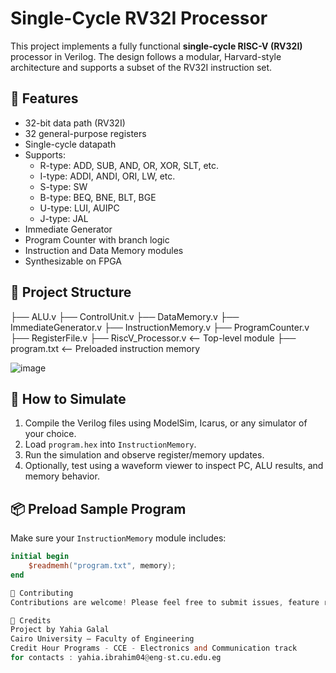 # Single-Cycle RV32I Processor

This project implements a fully functional **single-cycle RISC-V (RV32I)** processor in Verilog. The design follows a modular, Harvard-style architecture and supports a subset of the RV32I instruction set.

## 🔧 Features

- 32-bit data path (RV32I)
- 32 general-purpose registers
- Single-cycle datapath
- Supports:
  - R-type: ADD, SUB, AND, OR, XOR, SLT, etc.
  - I-type: ADDI, ANDI, ORI, LW, etc.
  - S-type: SW
  - B-type: BEQ, BNE, BLT, BGE
  - U-type: LUI, AUIPC
  - J-type: JAL
- Immediate Generator
- Program Counter with branch logic
- Instruction and Data Memory modules
- Synthesizable on FPGA

## 📁 Project Structure

├── ALU.v
├── ControlUnit.v
├── DataMemory.v
├── ImmediateGenerator.v
├── InstructionMemory.v
├── ProgramCounter.v
├── RegisterFile.v
├── RiscV_Processor.v <-- Top-level module
├── program.txt <-- Preloaded instruction memory

![image](https://github.com/user-attachments/assets/a7034406-eee3-4b9b-a34f-f89aad3b9d40)


## 🚀 How to Simulate

1. Compile the Verilog files using ModelSim, Icarus, or any simulator of your choice.
2. Load `program.hex` into `InstructionMemory`.
3. Run the simulation and observe register/memory updates.
4. Optionally, test using a waveform viewer to inspect PC, ALU results, and memory behavior.

## 📦 Preload Sample Program

Make sure your `InstructionMemory` module includes:

```verilog
initial begin
    $readmemh("program.txt", memory);
end

🤝 Contributing
Contributions are welcome! Please feel free to submit issues, feature requests, or pull requests.

🧠 Credits
Project by Yahia Galal
Cairo University – Faculty of Engineering
Credit Hour Programs - CCE - Electronics and Communication track
for contacts : yahia.ibrahim04@eng-st.cu.edu.eg

